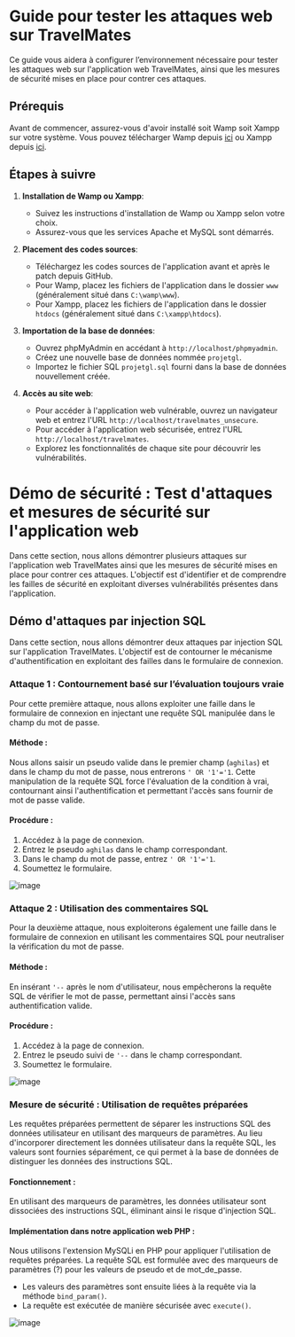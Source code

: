 # Guide pour tester les attaques web sur TravelMates

Ce guide vous aidera à configurer l’environnement nécessaire pour tester les attaques web sur l'application web TravelMates, ainsi que les mesures de sécurité mises en place pour contrer ces attaques.

## Prérequis

Avant de commencer, assurez-vous d'avoir installé soit Wamp soit Xampp sur votre système. Vous pouvez télécharger Wamp depuis [ici](https://www.wampserver.com/) ou Xampp depuis [ici](https://www.apachefriends.org/fr/index.html).

## Étapes à suivre

1. **Installation de Wamp ou Xampp**:
   - Suivez les instructions d'installation de Wamp ou Xampp selon votre choix.
   - Assurez-vous que les services Apache et MySQL sont démarrés.

2. **Placement des codes sources**:
   - Téléchargez les codes sources de l'application avant et après le patch depuis GitHub.
   - Pour Wamp, placez les fichiers de l'application dans le dossier `www` (généralement situé dans `C:\wamp\www`).
   - Pour Xampp, placez les fichiers de l'application dans le dossier `htdocs` (généralement situé dans `C:\xampp\htdocs`).

3. **Importation de la base de données**:
   - Ouvrez phpMyAdmin en accédant à `http://localhost/phpmyadmin`.
   - Créez une nouvelle base de données nommée `projetgl`.
   - Importez le fichier SQL `projetgl.sql` fourni dans la base de données nouvellement créée.

4. **Accès au site web**:
   - Pour accéder à l'application web vulnérable, ouvrez un navigateur web et entrez l'URL `http://localhost/travelmates_unsecure`.
   - Pour accéder à l'application web sécurisée, entrez l'URL `http://localhost/travelmates`.
   - Explorez les fonctionnalités de chaque site pour découvrir les vulnérabilités.

# Démo de sécurité : Test d'attaques et mesures de sécurité sur l'application web

Dans cette section, nous allons démontrer plusieurs attaques sur l'application web TravelMates ainsi que les mesures de sécurité mises en place pour contrer ces attaques. L'objectif est d'identifier et de comprendre les failles de sécurité en exploitant diverses vulnérabilités présentes dans l'application.

## Démo d'attaques par injection SQL

Dans cette section, nous allons démontrer deux attaques par injection SQL sur l'application TravelMates. L'objectif est de contourner le mécanisme d'authentification en exploitant des failles dans le formulaire de connexion.

### Attaque 1 : Contournement basé sur l’évaluation toujours vraie

Pour cette première attaque, nous allons exploiter une faille dans le formulaire de connexion en injectant une requête SQL manipulée dans le champ du mot de passe.

#### Méthode :
Nous allons saisir un pseudo valide dans le premier champ (`aghilas`) et dans le champ du mot de passe, nous entrerons `' OR '1'='1`. Cette manipulation de la requête SQL force l'évaluation de la condition à vrai, contournant ainsi l'authentification et permettant l'accès sans fournir de mot de passe valide.

#### Procédure :
1. Accédez à la page de connexion.
2. Entrez le pseudo `aghilas` dans le champ correspondant.
3. Dans le champ du mot de passe, entrez `' OR '1'='1`.
4. Soumettez le formulaire.

![image](https://github.com/aghilaszibani/web-application-security/assets/161652334/a5540041-d473-4ccc-89ae-f676f9d25ca9)


### Attaque 2 : Utilisation des commentaires SQL

Pour la deuxième attaque, nous exploiterons également une faille dans le formulaire de connexion en utilisant les commentaires SQL pour neutraliser la vérification du mot de passe.

#### Méthode :
En insérant `'--` après le nom d'utilisateur, nous empêcherons la requête SQL de vérifier le mot de passe, permettant ainsi l'accès sans authentification valide.

#### Procédure :
1. Accédez à la page de connexion.
2. Entrez le pseudo suivi de `'--` dans le champ correspondant.
3. Soumettez le formulaire.

![image](https://github.com/aghilaszibani/web-application-security/assets/161652334/d4228776-264e-4ef8-9450-2ca8638cbeca)

### Mesure de sécurité : Utilisation de requêtes préparées

Les requêtes préparées permettent de séparer les instructions SQL des données utilisateur en utilisant des marqueurs de paramètres. Au lieu d'incorporer directement les données utilisateur dans la requête SQL, les valeurs sont fournies séparément, ce qui permet à la base de données de distinguer les données des instructions SQL.

#### Fonctionnement :
En utilisant des marqueurs de paramètres, les données utilisateur sont dissociées des instructions SQL, éliminant ainsi le risque d'injection SQL.

#### Implémentation dans notre application web PHP :
Nous utilisons l'extension MySQLi en PHP pour appliquer l'utilisation de requêtes préparées. La requête SQL est formulée avec des marqueurs de paramètres (?) pour les valeurs de pseudo et de mot_de_passe.
- Les valeurs des paramètres sont ensuite liées à la requête via la méthode `bind_param()`.
- La requête est exécutée de manière sécurisée avec `execute()`.

![image](https://github.com/aghilaszibani/web-application-security/assets/161652334/2ea55873-8429-4561-a860-278236689a49)


